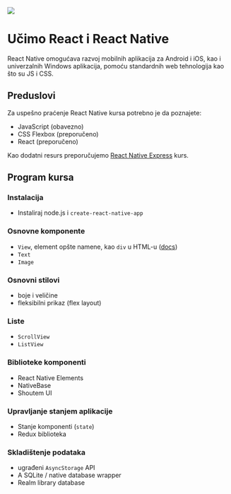 ![](https://habiletechnologies.com/wp-content/uploads/2017/02/reactnative-1110x550.jpg)

# Učimo React i React Native

React Native omogućava razvoj mobilnih aplikacija za Android i iOS, kao i univerzalnih Windows aplikacija, pomoću standardnih web tehnologija kao što su JS i CSS.

## Preduslovi

Za uspešno praćenje React Native kursa potrebno je da poznajete:

- JavaScript (obavezno)
- CSS Flexbox (preporučeno)
- React (preporučeno)

Kao dodatni resurs preporučujemo [React Native Express](http://www.reactnativeexpress.com/) kurs.

## Program kursa

### Instalacija

- Instaliraj node.js i `create-react-native-app`

### Osnovne komponente

- `View`, element opšte namene, kao `div` u HTML-u ([docs](http://www.reactnativeexpress.com/view))
- `Text`
- `Image`

### Osnovni stilovi

- boje i veličine
- fleksibilni prikaz (flex layout)

### Liste

- `ScrollView`
- `ListView`

### Biblioteke komponenti

- React Native Elements
- NativeBase
- Shoutem UI

### Upravljanje stanjem aplikacije

- Stanje komponenti (`state`)
- Redux biblioteka

### Skladištenje podataka

- ugrađeni `AsyncStorage` API
- A SQLite / native database wrapper
- Realm library database
